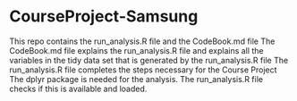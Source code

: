# CourseProject-Samsung

This repo contains the run_analysis.R file and the CodeBook.md file
The CodeBook.md file explains the run_analysis.R file and explains all the variables in the tidy data set that is generated by the run_analysis.R file
The run_analysis.R file completes the steps necessary for the Course Project
The dplyr package is needed for the analysis. The run_analysis.R file checks if this is available and loaded.




